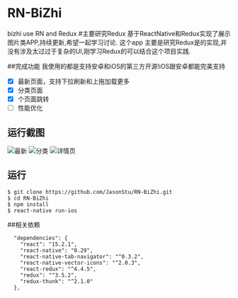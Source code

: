 # RN-BiZhi
bizhi use RN and Redux
#主要研究Redux
基于ReactNative和Redux实现了展示图片类APP,持续更新,希望一起学习讨论.
这个app 主要是研究Redux是的实现,并没有涉及太过过于复杂的UI,刚学习Redux的可以结合这个项目实践.

##完成功能
我使用的都是支持安卓和iOS的第三方开源!iOS跟安卓都能完美支持
- [x] 最新页面，支持下拉刷新和上拖加载更多
- [x] 分类页面
- [x] 个页面跳转
- [ ] 性能优化

## 运行截图
![最新](https://github.com/JasonStu/RN-BiZhi/blob/master/screenshot/1.png)
![分类](https://github.com/JasonStu/RN-BiZhi/blob/master/screenshot/2.png)
![详情页](https://github.com/JasonStu/RN-BiZhi/blob/master/screenshot/3.png)

## 运行
```
$ git clone https://github.com/JasonStu/RN-BiZhi.git
$ cd RN-BiZhi
$ npm install
$ react-native run-ios
```

##相关依赖
```
  "dependencies": {
    "react": "15.2.1",
    "react-native": "0.29",
    "react-native-tab-navigator": "^0.3.2",
    "react-native-vector-icons": "^2.0.3",
    "react-redux": "^4.4.5",
    "redux": "^3.5.2",
    "redux-thunk": "^2.1.0"
  },
  ```
